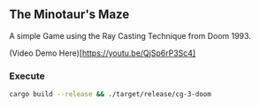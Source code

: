 ## The Minotaur's Maze

A simple Game using the Ray Casting Technique from Doom 1993. 

(Video Demo Here)[https://youtu.be/QjSp6rP3Sc4]

### Execute
```bash
cargo build --release && ./target/release/cg-3-doom
```